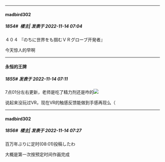 

*****

####  madbird302  
##### 1854#         楼主| 发表于 2022-11-14 07:04

４０４ 『のちに世界をも掴むＶＲグローブ开発者』

今天惊人的早啊

*****

####  永恒的王牌  
##### 1855#       发表于 2022-11-14 07:11

7点01分左右更新，老师是吃了精力剂还是咋的<img src="https://static.saraba1st.com/image/smiley/face2017/001.png" referrerpolicy="no-referrer">

说起来没玩过VR，现在VR的触感反馈能做到手感再现么（



*****

####  madbird302  
##### 1856#         楼主| 发表于 2022-11-14 07:27

百万年ぶりに定时(08:01)投稿したわ

大概是第一次按预定时间作画完成

